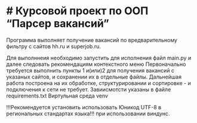 # # Курсовой проект по ООП “Парсер вакансий”

Программа выполняет получение вакансий по вредварительному фильтру с сайтов hh.ru и superjob.ru.

Для выполннеия необходимо запустить для исполнения файл main.py и далее следовать рекомендациям контекстного меню
Первоначально требуется выполнить пункты 1 и(или)2 для получения вакансий с указаных сайтов, и сохранении их в отдельные файлы. Дальнейшая работа построена на их 
обработке, структурировании и сортировке - и подключения к сети не требует.
Завиисмотсти указаны в файле requirements.txt
Виртульная среда venv



!!!Рекомендуется установить использовать Юникод UTF-8 в региональных стандартах языка!!! при использовании виндунс. 


